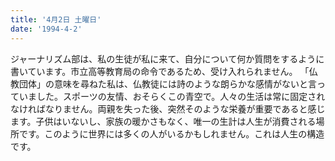 ```yaml
---
title: '4月2日 土曜日'
date: '1994-4-2'
---
```


ジャーナリズム部は、私の生徒が私に来て、自分について何か質問をするように書いています。市立高等教育局の命令であるため、受け入れられません。 「仏教団体」の意味を尋ねた私は、仏教徒には詩のような朗らかな感情がないと言っていました。スポーツの友情、おそらくこの青空で。人々の生活は常に固定されなければなりません。両親を失った後、突然そのような栄養が重要であると感じます。子供はいないし、家族の暖かさもなく、唯一の生計は人生が消費される場所です。このように世界には多くの人がいるかもしれません。これは人生の構造です。

